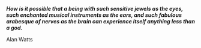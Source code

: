 _**How is it possible that a being with such sensitive jewels as the eyes, such enchanted musical instruments as the ears, and such fabulous arabesque of nerves as the brain can experience itself anything less than a god.**_

Alan Watts